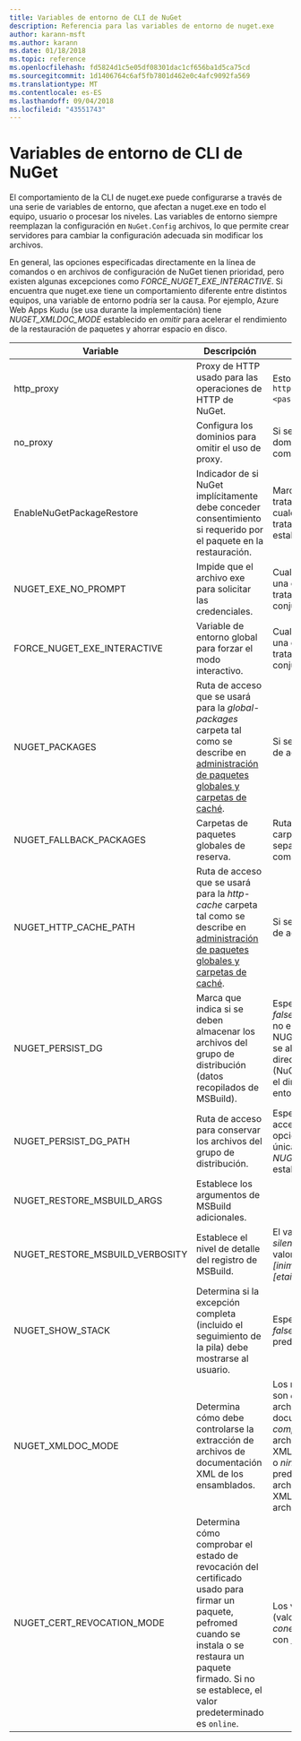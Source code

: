 ```yaml
---
title: Variables de entorno de CLI de NuGet
description: Referencia para las variables de entorno de nuget.exe
author: karann-msft
ms.author: karann
ms.date: 01/18/2018
ms.topic: reference
ms.openlocfilehash: fd5824d1c5e05df08301dac1cf656ba1d5ca75cd
ms.sourcegitcommit: 1d1406764c6af5fb7801d462e0c4afc9092fa569
ms.translationtype: MT
ms.contentlocale: es-ES
ms.lasthandoff: 09/04/2018
ms.locfileid: "43551743"
---
```

# <a name="nuget-cli-environment-variables"></a>Variables de entorno de CLI de NuGet

El comportamiento de la CLI de nuget.exe puede configurarse a través de una serie de variables de entorno, que afectan a nuget.exe en todo el equipo, usuario o procesar los niveles. Las variables de entorno siempre reemplazan la configuración en `NuGet.Config` archivos, lo que permite crear servidores para cambiar la configuración adecuada sin modificar los archivos.

En general, las opciones especificadas directamente en la línea de comandos o en archivos de configuración de NuGet tienen prioridad, pero existen algunas excepciones como *FORCE_NUGET_EXE_INTERACTIVE*. Si encuentra que nuget.exe tiene un comportamiento diferente entre distintos equipos, una variable de entorno podría ser la causa. Por ejemplo, Azure Web Apps Kudu (se usa durante la implementación) tiene *NUGET_XMLDOC_MODE* establecido en *omitir* para acelerar el rendimiento de la restauración de paquetes y ahorrar espacio en disco.

| Variable | Descripción | Comentarios |
| --- | --- | --- |
| http_proxy | Proxy de HTTP usado para las operaciones de HTTP de NuGet. | Esto se especificaría como `http://<username>:<password>@proxy.com`. |
| no_proxy | Configura los dominios para omitir el uso de proxy. | Si se especifica como dominios separados por coma (,). |
| EnableNuGetPackageRestore | Indicador de si NuGet implícitamente debe conceder consentimiento si requerido por el paquete en la restauración. | Marcador especificado se trata como *true* o *1*, cualquier otro valor que se tratan como marca no establecido. |
| NUGET_EXE_NO_PROMPT | Impide que el archivo exe para solicitar las credenciales. | Cualquier valor excepto una cadena nula o vacía se tratará como esta marca conjunto/true. |
| FORCE_NUGET_EXE_INTERACTIVE | Variable de entorno global para forzar el modo interactivo. | Cualquier valor excepto una cadena nula o vacía se tratará como esta marca conjunto/true. |
| NUGET_PACKAGES | Ruta de acceso que se usará para la *global-packages* carpeta tal como se describe en [administración de paquetes globales y carpetas de caché](../consume-packages/managing-the-global-packages-and-cache-folders.md). | Si se especifica como ruta de acceso absoluta. |
| NUGET_FALLBACK_PACKAGES | Carpetas de paquetes globales de reserva. | Rutas de acceso de carpeta absoluto separados por punto y coma (;). |
| NUGET_HTTP_CACHE_PATH | Ruta de acceso que se usará para la *http-cache* carpeta tal como se describe en [administración de paquetes globales y carpetas de caché](../consume-packages/managing-the-global-packages-and-cache-folders.md). | Si se especifica como ruta de acceso absoluta. |
| NUGET_PERSIST_DG | Marca que indica si se deben almacenar los archivos del grupo de distribución (datos recopilados de MSBuild). | Especificado como *true* o *false* (predeterminado), si no establece NUGET_PERSIST_DG_PATH se almacenarán en el directorio temporal (NuGetScratch carpeta en el directorio temp del entorno actual). |
| NUGET_PERSIST_DG_PATH | Ruta de acceso para conservar los archivos del grupo de distribución. | Especificado como ruta de acceso absoluta, esta opción es utiliza únicamente cuando *NUGET_PERSIST_DG* está establecido en true. |
| NUGET_RESTORE_MSBUILD_ARGS | Establece los argumentos de MSBuild adicionales. | |
| NUGET_RESTORE_MSBUILD_VERBOSITY | Establece el nivel de detalle del registro de MSBuild. | El valor predeterminado es *silencioso* ("/ v: q"). Los valores posibles *q [uiet]*, *m [inimal]*, *n [ormal]*, *d. [etailed]*, y *diag [nostic]*. |
| NUGET_SHOW_STACK | Determina si la excepción completa (incluido el seguimiento de la pila) debe mostrarse al usuario. | Especificado como *true* o *false* (valor predeterminado). |
| NUGET_XMLDOC_MODE | Determina cómo debe controlarse la extracción de archivos de documentación XML de los ensamblados. | Los modos compatibles son *omitir* (no extraiga los archivos de documentación XML), *comprimir* (almacenar archivos de documento XML como un archivo zip) o *ninguno* (valor predeterminado, tratar los archivos de documento XML como normal archivos). |
| NUGET_CERT_REVOCATION_MODE | Determina cómo comprobar el estado de revocación del certificado usado para firmar un paquete, pefromed cuando se instala o se restaura un paquete firmado. Si no se establece, el valor predeterminado es `online`.| Los valores posibles *online* (valor predeterminado), *sin conexión*.  Relacionadas con [NU3028](../reference/errors-and-warnings/NU3028.md) |
